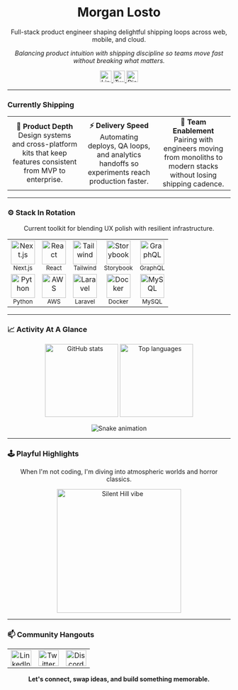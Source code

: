 <h1 align="center">Morgan Losto</h1>
<p align="center">Full-stack product engineer shaping delightful shipping loops across web, mobile, and cloud.</p>
<p align="center"><em>Balancing product intuition with shipping discipline so teams move fast without breaking what matters.</em></p>

<div align="center">
  <a href="https://www.linkedin.com/in/morganLosto" target="_blank">
    <img src="https://img.shields.io/badge/Connect-0A66C2?style=for-the-badge&logo=linkedin&logoColor=white" height="26" alt="LinkedIn" />
  </a>
  <a href="https://twitter.com/morganLosto" target="_blank">
    <img src="https://img.shields.io/badge/DM-111827?style=for-the-badge&logo=x&logoColor=white" height="26" alt="Twitter" />
  </a>
  <a href="https://discordapp.com/users/morganLosto" target="_blank">
    <img src="https://img.shields.io/badge/Discord-5865F2?style=for-the-badge&logo=discord&logoColor=white" height="26" alt="Discord" />
  </a>
</div>

---

### Currently Shipping

<table align="center">
  <tr>
    <td align="center" width="33%">
      <strong>🧭 Product Depth</strong>
      <br />Design systems and cross-platform kits that keep features consistent from MVP to enterprise.
    </td>
    <td align="center" width="33%">
      <strong>⚡ Delivery Speed</strong>
      <br />Automating deploys, QA loops, and analytics handoffs so experiments reach production faster.
    </td>
    <td align="center" width="33%">
      <strong>🤝 Team Enablement</strong>
      <br />Pairing with engineers moving from monoliths to modern stacks without losing shipping cadence.
    </td>
  </tr>
</table>

---

### ⚙️ Stack In Rotation

<p align="center">Current toolkit for blending UX polish with resilient infrastructure.</p>

<table align="center">
  <tr>
    <td align="center"><img src="https://skillicons.dev/icons?i=nextjs" height="54" alt="Next.js" /><br /><sub>Next.js</sub></td>
    <td align="center"><img src="https://skillicons.dev/icons?i=react" height="54" alt="React" /><br /><sub>React</sub></td>
    <td align="center"><img src="https://skillicons.dev/icons?i=tailwind" height="54" alt="Tailwind" /><br /><sub>Tailwind</sub></td>
    <td align="center"><img src="https://cdn.jsdelivr.net/gh/devicons/devicon/icons/storybook/storybook-original.svg" height="54" alt="Storybook" /><br /><sub>Storybook</sub></td>
    <td align="center"><img src="https://skillicons.dev/icons?i=graphql" height="54" alt="GraphQL" /><br /><sub>GraphQL</sub></td>
  </tr>
  <tr>
    <td align="center"><img src="https://skillicons.dev/icons?i=python" height="54" alt="Python" /><br /><sub>Python</sub></td>
    <td align="center"><img src="https://skillicons.dev/icons?i=aws" height="54" alt="AWS" /><br /><sub>AWS</sub></td>
    <td align="center"><img src="https://cdn.jsdelivr.net/gh/devicons/devicon/icons/laravel/laravel-original.svg" height="54" alt="Laravel" /><br /><sub>Laravel</sub></td>
    <td align="center"><img src="https://cdn.jsdelivr.net/gh/devicons/devicon/icons/docker/docker-original.svg" height="54" alt="Docker" /><br /><sub>Docker</sub></td>
    <td align="center"><img src="https://cdn.jsdelivr.net/gh/devicons/devicon/icons/mysql/mysql-original.svg" height="54" alt="MySQL" /><br /><sub>MySQL</sub></td>
  </tr>
</table>

---

### 📈 Activity At A Glance

<div align="center">
  <img src="https://github-readme-stats.vercel.app/api?username=morganLosto&show_icons=true&include_all_commits=true&count_private=true&theme=tokyonight&hide_border=true" height="165" alt="GitHub stats" />
  <img src="https://github-readme-stats.vercel.app/api/top-langs?username=morganLosto&layout=compact&langs_count=6&theme=tokyonight&hide_border=true" height="165" alt="Top languages" />
</div>

<p align="center">
  <img src="https://raw.githubusercontent.com/maurodesouza/profile-readme-generator/refs/heads/main/public/assets/snake.svg" alt="Snake animation" />
</p>

---

### 🕹️ Playful Highlights

<p align="center">When I'm not coding, I'm diving into atmospheric worlds and horror classics.</p>

<div align="center">
  <img src="https://media1.tenor.com/m/xN38OrcWfHwAAAAC/james-sunderland-silent-hill-2.gif" alt="Silent Hill vibe" width="280" loading="lazy" />
</div>

---

### 📫 Community Hangouts

<div align="center">
  <table>
    <tr>
      <td align="center">
        <a href="https://www.linkedin.com/in/morganLosto" target="_blank">
          <img src="https://raw.githubusercontent.com/maurodesouza/profile-readme-generator/master/src/assets/icons/social/linkedin/default.svg" width="46" height="36" alt="LinkedIn" />
        </a>
      </td>
      <td align="center">
        <a href="https://twitter.com/morganLosto" target="_blank">
          <img src="https://raw.githubusercontent.com/maurodesouza/profile-readme-generator/master/src/assets/icons/social/twitter/default.svg" width="46" height="36" alt="Twitter" />
        </a>
      </td>
      <td align="center">
        <a href="https://discordapp.com/users/morganLosto" target="_blank">
          <img src="https://raw.githubusercontent.com/maurodesouza/profile-readme-generator/master/src/assets/icons/social/discord/default.svg" width="46" height="36" alt="Discord" />
        </a>
      </td>
    </tr>
  </table>
</div>

<p align="center">
  <strong>Let's connect, swap ideas, and build something memorable.</strong>
</p>
